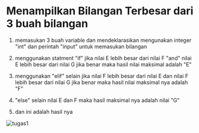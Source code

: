 <h1>Menampilkan Bilangan Terbesar dari 3 buah bilangan</h1>


1. memasukan 3 buah variable dan mendeklarasikan mengunakan integer "int" dan perintah "input" untuk memasukan bilangan
2. menggunakan statment "if" jika nilai E lebih besar dari nilai F "and" nilai E lebih besar dari nilai G jika benar maka hasil nilai maksimal adalah "E"
3. menggunakan "elif" selain jika nilai F lebih besar dari nilai E dan nilai F lebih besar dari nilai G jika benar maka hasil nilai maksimal nya adalah "F"
4. "else" selain nilai E dan F maka hasil maksimal nya adalah nilai "G"

5. dan ini adalah hasil nya

![tugas1](https://user-images.githubusercontent.com/56831922/67743054-3ed53a80-fa50-11e9-8a0e-d98e5d1d0b07.png)

